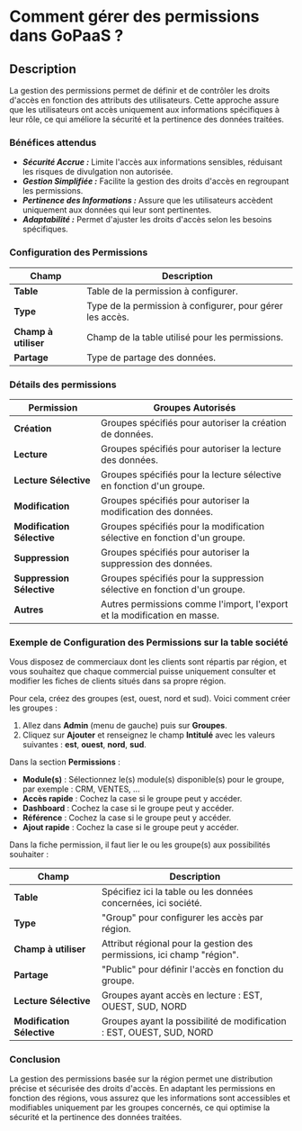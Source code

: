 # Comment gérer des permissions dans GoPaaS ?

## Description

La gestion des permissions permet de définir et de contrôler les droits d'accès en fonction des attributs des utilisateurs. Cette approche assure que les utilisateurs ont accès uniquement aux informations spécifiques à leur rôle, ce qui améliore la sécurité et la pertinence des données traitées.

### Bénéfices attendus
- ***Sécurité Accrue :*** Limite l'accès aux informations sensibles, réduisant les risques de divulgation non autorisée.
- ***Gestion Simplifiée :*** Facilite la gestion des droits d'accès en regroupant les permissions.
- ***Pertinence des Informations :*** Assure que les utilisateurs accèdent uniquement aux données qui leur sont pertinentes.
- ***Adaptabilité :*** Permet d'ajuster les droits d'accès selon les besoins spécifiques.

### Configuration des Permissions

| **Champ**           | **Description**                                                                 |
|---------------------|---------------------------------------------------------------------------------|
| **Table**           | Table de la permission à configurer.                                            |
| **Type**            | Type de la permission à configurer, pour gérer les accès.                       |
| **Champ à utiliser**| Champ de la table utilisé pour les permissions.                                 |
| **Partage**         | Type de partage des données.                                                    |

### Détails des permissions

| **Permission**       | **Groupes Autorisés**                                                                 |
|----------------------|---------------------------------------------------------------------------------------|
| **Création**         | Groupes spécifiés pour autoriser la création de données.                              |
| **Lecture**          | Groupes spécifiés pour autoriser la lecture des données.                              |
| **Lecture Sélective** | Groupes spécifiés pour la lecture sélective en fonction d'un groupe.                 |
| **Modification**     | Groupes spécifiés pour autoriser la modification des données.                         |
| **Modification Sélective** | Groupes spécifiés pour la modification sélective en fonction d'un groupe.       |
| **Suppression**      | Groupes spécifiés pour autoriser la suppression des données.                          |
| **Suppression Sélective** | Groupes spécifiés pour la suppression sélective en fonction d'un groupe.         |
| **Autres**           | Autres permissions comme l'import, l'export et la modification en masse.              |

### Exemple de Configuration des Permissions sur la table société

Vous disposez de commerciaux dont les clients sont répartis par région, et vous souhaitez que chaque commercial puisse uniquement consulter et modifier les fiches de clients situés dans sa propre région.

Pour cela, créez des groupes (est, ouest, nord et sud). Voici comment créer les groupes :

1. Allez dans **Admin** (menu de gauche) puis sur **Groupes**.
2. Cliquez sur **Ajouter** et renseignez le champ **Intitulé** avec les valeurs suivantes : **est**, **ouest**, **nord**, **sud**.

Dans la section **Permissions** :

- **Module(s)** : Sélectionnez le(s) module(s) disponible(s) pour le groupe, par exemple : CRM, VENTES, ...
- **Accès rapide** : Cochez la case si le groupe peut y accéder.
- **Dashboard** : Cochez la case si le groupe peut y accéder.
- **Référence** : Cochez la case si le groupe peut y accéder.
- **Ajout rapide** : Cochez la case si le groupe peut y accéder.

Dans la fiche permission, il faut lier le ou les groupe(s) aux possibilités souhaiter :

| **Champ**          | **Description**                                                                                       |
|--------------------|-------------------------------------------------------------------------------------------------------|
| **Table**          | Spécifiez ici la table ou les données concernées, ici société.                                        |
| **Type**           | "Group" pour configurer les accès par région.                                                         |
| **Champ à utiliser** | Attribut régional pour la gestion des permissions, ici champ "région".                              |
| **Partage**        | "Public" pour définir l'accès en fonction du groupe.                                                  |
| **Lecture Sélective** | Groupes ayant accès en lecture : EST, OUEST, SUD, NORD                                             |
| **Modification Sélective** | Groupes ayant la possibilité de modification : EST, OUEST, SUD, NORD                          |

### Conclusion

La gestion des permissions basée sur la région permet une distribution précise et sécurisée des droits d'accès. En adaptant les permissions en fonction des régions, vous assurez que les informations sont accessibles et modifiables uniquement par les groupes concernés, ce qui optimise la sécurité et la pertinence des données traitées.
